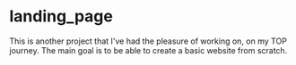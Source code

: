 # landing_page

This is another project that I've had the pleasure of working on, on my TOP journey. The main goal is to be able to create a basic website from scratch. 
